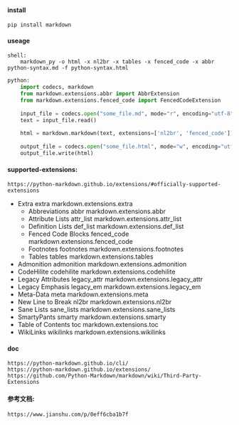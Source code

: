 <!--
author: hack0072008
head: http://www.etcunion.com/static/logo1_128x128.jpg
date: 2019-04-17
title: python-markdown
tags: python,markdown
images: http://www.etcunion.com/static/logo1_128x128.jpg
category: python markdown
status: publish
summary: python-markdown使用
-->


#### install
    pip install markdown

#### useage
```shell
shell:
    markdown_py -o html -x nl2br -x tables -x fenced_code -x abbr python-syntax.md -f python-syntax.html
```
```python
python:
    import codecs, markdown
    from markdown.extensions.abbr import AbbrExtension
    from markdown.extensions.fenced_code import FencedCodeExtension
    
    input_file = codecs.open("some_file.md", mode="r", encoding="utf-8")
    text = input_file.read()
    
    html = markdown.markdown(text, extensions=['nl2br', 'fenced_code'])
    
    output_file = codecs.open("some_file.html", mode="w", encoding="utf-8")
    output_file.write(html)
```

#### supported-extensions:
    https://python-markdown.github.io/extensions/#officially-supported-extensions

- Extra	                extra       markdown.extensions.extra
  - Abbreviations	    abbr	    markdown.extensions.abbr
  - Attribute Lists	    attr_list	markdown.extensions.attr_list
  - Definition Lists    def_list	markdown.extensions.def_list
  - Fenced Code Blocks	fenced_code	markdown.extensions.fenced_code
  - Footnotes	        footnotes	markdown.extensions.footnotes
  - Tables	            tables	    markdown.extensions.tables
- Admonition	        admonition	markdown.extensions.admonition
- CodeHilite	        codehilite	markdown.extensions.codehilite
- Legacy                Attributes	legacy_attr	markdown.extensions.legacy_attr
- Legacy Emphasis	    legacy_em	markdown.extensions.legacy_em
- Meta-Data	            meta	    markdown.extensions.meta
- New Line to Break	    nl2br	    markdown.extensions.nl2br
- Sane Lists	        sane_lists	markdown.extensions.sane_lists
- SmartyPants	        smarty	    markdown.extensions.smarty
- Table of Contents	    toc	        markdown.extensions.toc
- WikiLinks	            wikilinks	markdown.extensions.wikilinks

#### doc
    https://python-markdown.github.io/cli/
    https://python-markdown.github.io/extensions/
    https://github.com/Python-Markdown/markdown/wiki/Third-Party-Extensions

#### 参考文档:
    https://www.jianshu.com/p/0eff6cba1b7f
    
    


~~~~完 :joy: ~~~~
